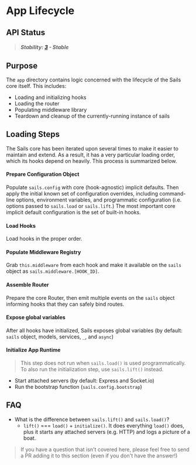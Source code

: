 # App Lifecycle


## API Status

> ##### Stability: [3](http://nodejs.org/api/documentation.html#documentation_stability_index) - Stable


## Purpose

The `app` directory contains logic concerned with the lifecycle of the Sails core itself.  This includes:

+ Loading and initializing hooks
+ Loading the router
+ Populating middleware library
+ Teardown and cleanup of the currently-running instance of sails


## Loading Steps

The Sails core has been iterated upon several times to make it easier to maintain and extend.
As a result, it has a very particular loading order, which its hooks depend on heavily.
This process is summarized below.

#### Prepare Configuration Object

Populate `sails.config` with core (hook-agnostic) implicit defaults. Then apply the initial known set of configuration overrides, including command-line options, environment variables, and programmatic configuration (i.e. options passed to `sails.load` or `sails.lift`.)
The most important core implicit default configuration is the set of built-in hooks.

#### Load Hooks

Load hooks in the proper order.

#### Populate Middleware Registry

Grab `this.middleware` from each hook and make it available on the `sails` object as `sails.middleware.[HOOK_ID]`.

#### Assemble Router

Prepare the core Router, then emit multiple events on the `sails` object informing hooks that they can safely bind routes.

#### Expose global variables

After all hooks have initialized, Sails exposes global variables
(by default: `sails` object, models, services, `_`, and `async`)

#### Initialize App Runtime

> This step does not run when `sails.load()` is used programmatically.
> To also run the initialization step, use `sails.lift()` instead.

+ Start attached servers (by default: Express and Socket.io)
+ Run the bootstrap function (`sails.config.bootstrap`)



## FAQ


+ What is the difference between `sails.lift()` and `sails.load()`?
  + `lift()` === `load()` + `initialize()`.  It does everything `load()` does, plus it starts any attached servers (e.g. HTTP) and logs a picture of a boat.

> If you have a question that isn't covered here, please feel free to send a PR adding it to this section (even if you don't have the answer!)


